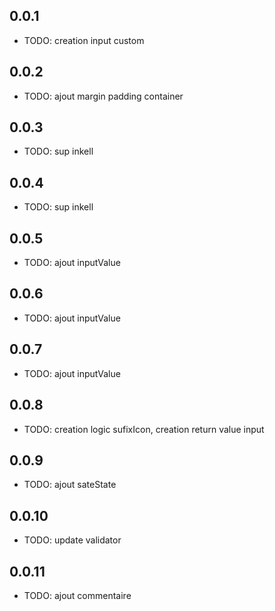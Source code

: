 ## 0.0.1

* TODO: creation input custom

## 0.0.2

* TODO: ajout margin padding container

## 0.0.3

* TODO: sup inkell

## 0.0.4

* TODO: sup inkell

## 0.0.5

* TODO: ajout inputValue

## 0.0.6

* TODO: ajout inputValue

## 0.0.7

* TODO: ajout inputValue

## 0.0.8

* TODO: creation logic sufixIcon, creation return value input

## 0.0.9

* TODO: ajout sateState

## 0.0.10

* TODO: update validator

## 0.0.11

* TODO: ajout commentaire